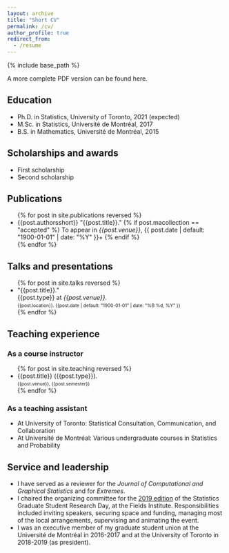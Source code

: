 ```yaml
---
layout: archive
title: "Short CV"
permalink: /cv/
author_profile: true
redirect_from:
  - /resume
---
```


{% include base_path %}

A more complete PDF version can be found here.

<h2>Education</h2>
  <ul>
    <li>Ph.D. in Statistics, University of Toronto, 2021 (expected)</li>
    <li>M.Sc. in Statistics, Université de Montréal, 2017</li>
    <li>B.S. in Mathematics, Université de Montréal, 2015</li>
  </ul>

<h2>Scholarships and awards</h2>
  <ul>
    <li>First scholarship</li>
    <li>Second scholarship</li>
  </ul>

<h2>Publications</h2>
  <ul>{% for post in site.publications reversed %}
    <!-- {% include archive-single-cv.html %} -->
    <li>
      {{post.authorsshort}} "{{post.title}}."
      {% if post.macollection == "accepted" %}
        To appear in <i>{{post.venue}}</i>, {{ post.date | default: "1900-01-01" | date: "%Y" }}+
      {% endif %}
    </li>
  {% endfor %}</ul>

<h2>Talks and presentations</h2>
  <ul>{% for post in site.talks reversed %}
    <!-- {% include archive-single-talk-cv.html %} -->
    <li>
      "{{post.title}}."<br>
      {{post.type}} at <i>{{post.venue}}.</i><br>
      <small style="font-size:75%;">{{post.location}}. {{post.date | default: "1900-01-01" | date: "%B %d, %Y" }}</small> <!-- This format used to describe the date is the "strftime format" -->
    </li>
  {% endfor %}</ul>

<h2>Teaching experience</h2>
<h3>As a course instructor</h3>
  <ul>{% for post in site.teaching reversed %}
    <li>
      {{post.title}} ({{post.type}}).<br>
      <small style="font-size:75%;">{{post.venue}}, {{post.semester}}</small>
    </li>
  {% endfor %}</ul>
<h3>As a teaching assistant</h3>
  <ul>
    <li>At University of Toronto: Statistical Consultation, Communication, and Collaboration</li>
    <li>At Université de Montréal: Various undergraduate courses in Statistics and Probability</li>
  </ul>

<h2>Service and leadership</h2>
  <ul>
    <li>I have served as a reviewer for the <i>Journal of Computational and Graphical Statistics</i> and for <i>Extremes</i>.</li>
  <li>I chaired the organizing committee for the <a href="http://www.fields.utoronto.ca/activities/18-19/stats-research-day">2019 edition</a> of the Statistics Graduate Student Research Day, at the Fields Institute. Responsibilities included inviting speakers, securing space and funding, managing most of the local arrangements, supervising and animating the event.</li>
    <li>I was an executive member of my graduate student union at the Université de Montréal in 2016-2017 and at the University of Toronto in 2018-2019 (as president).</li>
  </ul>
  
